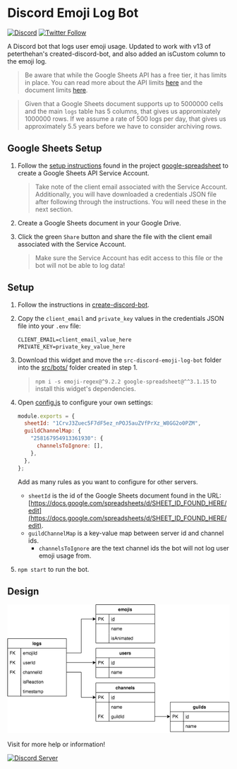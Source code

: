 # Discord Emoji Log Bot

[![Discord](https://discordapp.com/api/guilds/258167954913361930/embed.png)](https://discord.gg/WjEFnzC) [![Twitter Follow](https://img.shields.io/twitter/follow/peterthehan.svg?style=social)](https://twitter.com/peterthehan)

A Discord bot that logs user emoji usage. Updated to work with v13 of peterthehan's created-discord-bot, and also added an isCustom column to the emoji log.

> Be aware that while the Google Sheets API has a free tier, it has limits in place. You can read more about the API limits [here](https://developers.google.com/sheets/api/limits) and the document limits [here](https://support.google.com/drive/answer/37603).

> Given that a Google Sheets document supports up to 5000000 cells and the main `logs` table has 5 columns, that gives us appromixately 1000000 rows. If we assume a rate of 500 logs per day, that gives us approximately 5.5 years before we have to consider archiving rows.

## Google Sheets Setup

1. Follow the [setup instructions](https://theoephraim.github.io/node-google-spreadsheet/#/getting-started/authentication?id=service-account) found in the project [google-spreadsheet](https://github.com/theoephraim/node-google-spreadsheet) to create a Google Sheets API Service Account.

   > Take note of the client email associated with the Service Account. Additionally, you will have downloaded a credentials JSON file after following through the instructions. You will need these in the next section.

2. Create a Google Sheets document in your Google Drive.

3. Click the green `Share` button and share the file with the client email associated with the Service Account.

   > Make sure the Service Account has edit access to this file or the bot will not be able to log data!

## Setup

1. Follow the instructions in [create-discord-bot](https://github.com/peterthehan/create-discord-bot).

2. Copy the `client_email` and `private_key` values in the credentials JSON file into your `.env` file:

   ```
   CLIENT_EMAIL=client_email_value_here
   PRIVATE_KEY=private_key_value_here
   ```

3. Download this widget and move the `src-discord-emoji-log-bot` folder into the [src/bots/](https://github.com/peterthehan/create-discord-bot/tree/master/app/src/bots) folder created in step 1.

   > `npm i -s emoji-regex@^9.2.2 google-spreadsheet@^^3.1.15` to install this widget's dependencies.

4. Open [config.js](https://github.com/peterthehan/discord-emoji-log-bot/blob/master/src-discord-emoji-log-bot/config.js) to configure your own settings:

   ```js
   module.exports = {
     sheetId: "1CrvJ3Zuec5F7dF5ez_nPOJ5auZVfPrXz_W8GG2o0PZM",
     guildChannelMap: {
       "258167954913361930": {
         channelsToIgnore: [],
       },
     },
   };
   ```

   Add as many rules as you want to configure for other servers.

   - `sheetId` is the id of the Google Sheets document found in the URL: [https://docs.google.com/spreadsheets/d/SHEET_ID_FOUND_HERE/edit](https://docs.google.com/spreadsheets/d/SHEET_ID_FOUND_HERE/edit).
   - `guildChannelMap` is a key-value map between server id and channel ids.
     - `channelsToIgnore` are the text channel ids the bot will not log user emoji usage from.

5. `npm start` to run the bot.

## Design

<div align="center">
  <img
    src="https://raw.githubusercontent.com/peterthehan/discord-emoji-log-bot/master/assets/schema.png"
    alt="schema"
  />
</div>

Visit for more help or information!

<a href="https://discord.gg/WjEFnzC">
  <img src="https://discordapp.com/api/guilds/258167954913361930/embed.png?style=banner2" title="Discord Server"/>
</a>
